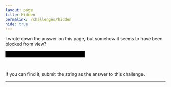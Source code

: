 ```yaml
---
layout: page
title: Hidden
permalink: /challenges/hidden
hide: true
---
```


I wrote down the answer on this page, but somehow it seems to have been blocked
from view?

<svg width="300" height="50">
    <text x="0" y="15" fill="black">TOLD_YOU_IT_WAS_HERE</text>
    <rect width="250" height="20" style="fill:rgb(0,0,0);stroke-with=3;stroke:rgb(0,0,0)" x="0" y="0" />
</svg>

If you can find it, submit the string as the answer to this challenge.

---
